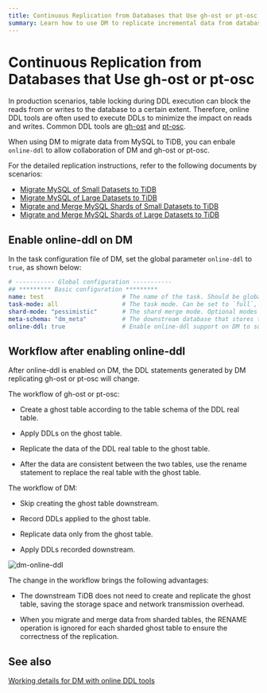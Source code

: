 ```yaml
---
title: Continuous Replication from Databases that Use gh-ost or pt-osc
summary: Learn how to use DM to replicate incremental data from databases that use online DDL tools gh-ost or pt-osc
---
```


# Continuous Replication from Databases that Use gh-ost or pt-osc

In production scenarios, table locking during DDL execution can block the reads from or writes to the database to a certain extent. Therefore, online DDL tools are often used to execute DDLs to minimize the impact on reads and writes. Common DDL tools are [gh-ost](https://github.com/github/gh-ost) and [pt-osc](https://www.percona.com/doc/percona-toolkit/3.0/pt-online-schema-change.html).

When using DM to migrate data from MySQL to TiDB, you can enbale `online-ddl` to allow collaboration of DM and gh-ost or pt-osc.

For the detailed replication instructions, refer to the following documents by scenarios:

- [Migrate MySQL of Small Datasets to TiDB](/migrate-small-mysql-to-tidb.md)
- [Migrate MySQL of Large Datasets to TiDB](/migrate-large-mysql-to-tidb.md)
- [Migrate and Merge MySQL Shards of Small Datasets to TiDB](/migrate-small-mysql-shards-to-tidb.md)
- [Migrate and Merge MySQL Shards of Large Datasets to TiDB](/migrate-large-mysql-shards-to-tidb.md)

## Enable online-ddl on DM

In the task configuration file of DM, set the global parameter `online-ddl` to `true`, as shown below:

```yaml
# ----------- Global configuration -----------
## ********* Basic configuration *********
name: test                      # The name of the task. Should be globally unique.
task-mode: all                  # The task mode. Can be set to `full`, `incremental`, or `all`.
shard-mode: "pessimistic"       # The shard merge mode. Optional modes are `pessimistic` and `optimistic`. The `pessimistic` mode is used by default. After understanding the principles and restrictions of the "optimistic" mode, you can set it to the "optimistic" mode.
meta-schema: "dm_meta"          # The downstream database that stores the `meta` information.
online-ddl: true                # Enable online-ddl support on DM to support automatic processing of "gh-ost" and "pt-osc" for the upstream database.
```

## Workflow after enabling online-ddl

After online-ddl is enabled on DM, the DDL statements generated by DM replicating gh-ost or pt-osc will change.

The workflow of gh-ost or pt-osc:

- Create a ghost table according to the table schema of the DDL real table.

- Apply DDLs on the ghost table.

- Replicate the data of the DDL real table to the ghost table.

- After the data are consistent between the two tables, use the rename statement to replace the real table with the ghost table.

The workflow of DM:

- Skip creating the ghost table downstream.

- Record DDLs applied to the ghost table.

- Replicate data only from the ghost table.

- Apply DDLs recorded downstream.

![dm-online-ddl](https://docs-download.pingcap.com/media/images/docs/dm/dm-online-ddl.png)

The change in the workflow brings the following advantages:

- The downstream TiDB does not need to create and replicate the ghost table, saving the storage space and network transmission overhead.

- When you migrate and merge data from sharded tables, the RENAME operation is ignored for each sharded ghost table to ensure the correctness of the replication.

## See also

[Working details for DM with online DDL tools](/dm/feature-online-ddl.md#working-details-for-dm-with-online-ddl-tools)

